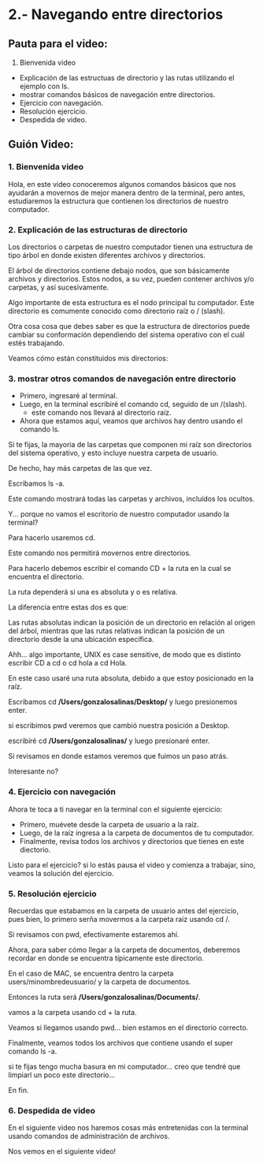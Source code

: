 # 2.- Navegando entre directorios

## Pauta para el video:
 
1. Bienvenida video
- Explicación de las estructuas de directorio y las rutas utilizando el ejemplo con ls.
- mostrar comandos básicos de navegación entre directorios.
- Ejercicio con navegación.
- Resolución ejercicio.  
- Despedida de video.

## Guión Video:

### 1. Bienvenida video

Hola, en este video conoceremos algunos comandos básicos que nos ayudarán a movernos de mejor manera dentro de la terminal, pero antes, estudiaremos  la estructura que contienen los directorios de nuestro computador.

### 2. Explicación de las estructuras de directorio

Los directorios o carpetas de nuestro computador tienen una estructura de tipo árbol en donde existen diferentes archivos y directorios.

El árbol de directorios contiene debajo nodos, que son básicamente archivos y directorios. Estos nodos, a su vez, pueden contener archivos y/o carpetas, y así sucesivamente.

Algo importante de esta estructura es el nodo principal tu computador. Este directorio es comumente conocido como directorio raíz o / (slash). 

Otra cosa cosa que debes saber es que la estructura de directorios puede cambiar su conformación dependiendo del sistema operativo con el cuál estés trabajando.

Veamos cómo están constituidos mis directorios:
 
### 3. mostrar otros comandos de navegación entre directorio

- Primero, ingresaré al terminal.
- Luego, en la terminal escribiré el comando cd, seguido de un /(slash).
	- este comando nos llevará al directorio raíz. 
- Ahora que estamos aquí, veamos que archivos hay dentro usando el comando ls.

Si te fijas, la mayoria de las carpetas que componen mi raíz son directorios del sistema operativo, y esto incluye nuestra carpeta de usuario.

De hecho, hay más carpetas de las que vez.

Escribamos ls -a.

Este comando mostrará todas las carpetas y archivos, incluídos los ocultos.

Y... porque no vamos el escritorio de nuestro computador usando la terminal?

Para hacerlo usaremos cd.

Este comando nos permitirá movernos entre directorios. 

Para hacerlo debemos escribir el comando CD + la ruta en la cual se encuentra el directorio.

La ruta dependerá si una es absoluta y o es relativa.

La diferencia entre estas dos es que:  

Las rutas absolutas indican la posición de un directorio en relación al origen del árbol, mientras que las rutas relativas indican la posición de un directorio desde la una ubicación específica.

Ahh... algo importante, UNIX es case sensitive, de modo que es distinto escribir CD a cd o cd hola a cd Hola. 

En este caso usaré una ruta absoluta, debido a que estoy posicionado en la raíz. 

Escribamos cd **/Users/gonzalosalinas/Desktop/** y luego presionemos enter.

si escribimos pwd veremos que cambió nuestra posición a Desktop.

escribiré cd **/Users/gonzalosalinas/** y luego presionaré enter.

Si revisamos en donde estamos veremos que fuimos un paso atrás.

Interesante no?

### 4. Ejercicio con navegación

Ahora te toca a ti navegar en la terminal con el siguiente ejercicio:


- Primero, muévete desde la carpeta de usuario a la raíz.
- Luego, de la raíz ingresa a la carpeta de documentos de tu computador.
- Finalmente, revisa todos los archivos y directorios que tienes en este diectorio.

Listo para el ejercicio? si lo estás pausa el video y comienza a trabajar, sino, veamos la solución del ejercicio.

### 5. Resolución ejercicio

Recuerdas que estabamos en la carpeta de usuario antes del ejercicio, pues bien, lo primero serña movermos a la carpeta raíz usando cd /.

Si revisamos con pwd, efectivamente estaremos ahí.

Ahora, para saber cómo llegar a la carpeta de documentos, deberemos recordar en donde se encuentra típicamente este directorio.

En el caso de MAC, se encuentra dentro la carpeta users/minombredeusuario/ y la carpeta de documentos.

Entonces la ruta será **/Users/gonzalosalinas/Documents/**.

vamos a la carpeta usando cd + la ruta.

Veamos si llegamos usando pwd... bien estamos en el directorio correcto.

Finalmente, veamos todos los archivos que contiene usando el super comando ls -a.

si te fijas tengo mucha basura en mi computador... creo que tendré que limpiarl un poco este directorio...

En fin.

### 6. Despedida de video

En el siguiente video nos haremos cosas más entretenidas con la terminal usando comandos de administración de archivos.

Nos vemos en el siguiente video!







 

